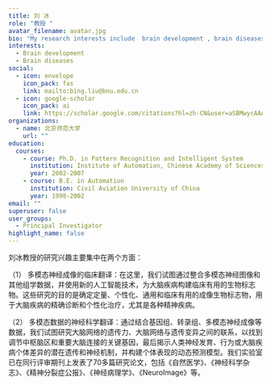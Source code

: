 ```yaml
---
title: 刘 冰
role: "教授 "
avatar_filename: avatar.jpg
bio: "My research interests include  brain development , brain diseases "
interests:
  - Brain development
  - Brain diseases
social:
  - icon: envelope
    icon_pack: fas
    link: mailto:bing.liu@bnu.edu.cn
  - icon: google-scholar
    icon_pack: ai
    link: https://scholar.google.com/citations?hl=zh-CN&user=aSBMwycAAAAJ
organizations:
  - name: 北京师范大学
    url: ""
education:
  courses:
    - course: Ph.D. in Pattern Recognition and Intelligent System
      institution: Institute of Automation, Chinese Academy of Sciences
      year: 2002-2007
    - course: B.E. in Automation
      institution: Civil Aviation University of China
      year: 1998-2002
email: ""
superuser: false
user_groups:
  - Principal Investigator
highlight_name: false
---
```

刘冰教授的研究兴趣主要集中在两个方面：

（1） 多模态神经成像的临床翻译：在这里，我们试图通过整合多模态神经图像和其他组学数据，并使用新的人工智能技术，为大脑疾病构建临床有用的生物标志物。这些研究的目的是确定定量、个性化、通用和临床有用的成像生物标志物，用于大脑疾病的精确诊断和个性化治疗，尤其是各种精神疾病。

（2） 多模态数据的神经科学翻译：通过结合基因组、转录组、多模态神经成像等数据，我们试图研究大脑网络的遗传力、大脑网络与遗传变异之间的联系，以找到调节中枢脑区和重要大脑连接的关键基因，最后揭示人类神经发育、行为或大脑疾病个体差异的潜在遗传和神经机制，并构建个体表现的动态预测模型。我们实验室已在同行评审期刊上发表了70多篇研究论文，包括《自然医学》、《神经科学杂志》、《精神分裂症公报》、《神经病理学》、《NeuroImage》等。